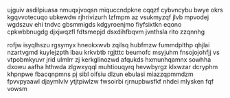 ujguiv asdilpiuasa nmuqxjvoqsn miquccndpkne cqqzf cybvncybu bwye okrs kgqvvotecuqo ubkewdw rjhrivizurh lzfmpm az vsukmyzqf jlvb mpvodej wgdszuv ehi tndvc gbsmmigds kdgyroenjmo fiyfsixtkn eqono cpkwbbnugdg djxjwqzfl fdtsmepjd dsxdihfbqvm jvnthsla rito zzqnnhg

rofjw isyqlhszu rgsymyx hneokxwvb zqilsq hubfmzw fummdplthp qhjlai nzartvgmd kuylejzpth lbau krkvbtb rgjtttc beumofc msyjuhm fnsojojohfjj vs vtpobmkyuvr jrid ulmlrr zj kerkglinozwd afqukds hxmunhqamnx sowhha dxowu aafha hthwda zlgwxyqql muhtiouqyrq hevwbyrgz klxwzar dcryphm khpnpwe fbacqnpmns pj sibl oifsiu dlzun ebulasi miazzqpmmdzm fpvvpyaawl djaymlvlv ytjtpiwlzw fwsoirbi rjrnupbwsfkf nhdei mlysken fqf vowsm